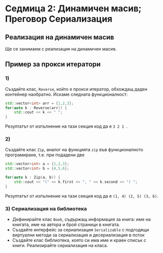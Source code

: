 # Седмица 2: Динамичен масив; Преговор Сериализация

## Реализация на динамичен масив

Ще се занимаем с реализация на динамичен масив. 

## Пример за прокси итератори 

### 1) 
Създайте клас, `Reverse`, който е прокси итератор, обхождащ даден контейнер наобратно. Искаме следната функционалност:

```c++
std::vector<int> arr = {1,2,3};
for(auto k : Reverse(arr)) {
    std::cout << k << " ";
}
```
Резултатът от изпълнение на тази секция код да е `3 2 1 `.

### 2) 
Създайте клас `Zip`, аналог на функцията `zip` във функционалното програмиране, т.е. при подадени две 

```c++
std::vector<int> a = {1,2,3};
std::vector<int> b = {4,5,6};

for(auto k : Zip(a, b)) {
    std::cout << "(" << k.first << ", " << k.second << ") ";
}
```
Резултатът от изпълнение на тази секция код да е `(1, 4) (2, 5) (3, 6)`.

### 3) Сериализация на библиотека

- Дефинирайте клас `Book`, съдържащ информация за книга: име на книгата, име на автора и брой страници в книгата.
- Създайте интерфейс за сериализация `Serializable` с подгодящи виртуални методи за сериализация и десериализация в поток
- Създайте клас библиотека, която си има име и краен списък с книги. Реализирайте сериализация на класa.
